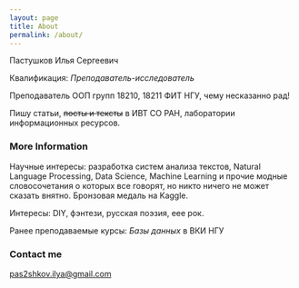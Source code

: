 ```yaml
---
layout: page
title: About
permalink: /about/
---
```

Пастушков Илья Сергеевич

Квалификация: *Преподаватель-исследователь* 

Преподаватель ООП групп 18210, 18211 ФИТ НГУ, чему несказанно рад!

Пишу статьи, ~~посты и тексты~~ в ИВТ СО РАН, лаборатории информационных ресурсов.

### More Information

Научные интересы: разработка систем анализа текстов, Natural Language Processing, Data Science, Machine Learning и прочие модные словосочетания о которых все говорят, но никто ничего не может сказать внятно. Бронзовая медаль на Kaggle. 

Интересы: DIY, фэнтези, русская поэзия, еее рок. 

Ранее преподаваемые курсы: *Базы данных* в ВКИ НГУ

### Contact me

[pas2shkov.ilya@gmail.com](mailto:pas2shkov.ilya@gmail.com)
